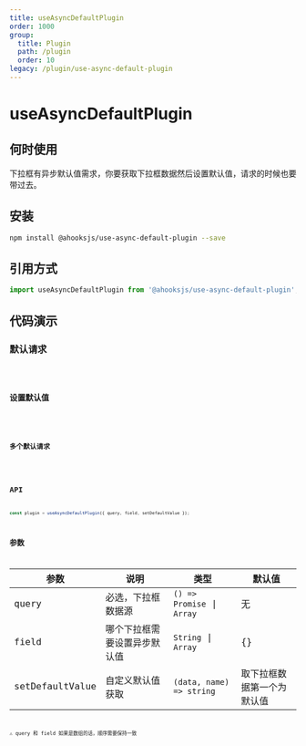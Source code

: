 ```yaml
---
title: useAsyncDefaultPlugin
order: 1000
group:
  title: Plugin
  path: /plugin
  order: 10
legacy: /plugin/use-async-default-plugin
---
```


# useAsyncDefaultPlugin

## 何时使用

下拉框有异步默认值需求，你要获取下拉框数据然后设置默认值，请求的时候也要带过去。

## 安装

```sh
npm install @ahooksjs/use-async-default-plugin --save
```

## 引用方式

```js
import useAsyncDefaultPlugin from '@ahooksjs/use-async-default-plugin';
```

## 代码演示

### 默认请求

<code src="./demo/default.tsx" />

### 设置默认值

<code src="./demo/setDefaultValue.tsx" />

### 多个默认请求

<code src="./demo/multi.tsx" />

## API

```js
const plugin = useAsyncDefaultPlugin({ query, field, setDefaultValue });
```

## 参数

| 参数            | 说明                         | 类型                       | 默认值                     |
| --------------- | ---------------------------- | -------------------------- | -------------------------- |
| query           | 必选，下拉框数据源           | `() => Promise` \| `Array` | 无                         |
| field           | 哪个下拉框需要设置异步默认值 | `String` \| `Array`        | {}                         |
| setDefaultValue | 自定义默认值获取             | `(data, name) => string`   | 取下拉框数据第一个为默认值 |

⚠️ query 和 field 如果是数组的话，顺序需要保持一致
